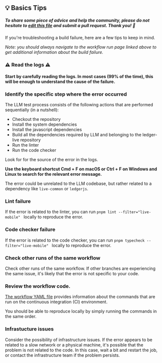 ## 💡 Basics Tips

##### To share some piece of advice and help the community, please do not hesitate to [edit this file](https://github.com/LedgerHQ/ledger-live/edit/develop/tools/github-bot/tips/test-mobile.md) and submit a pull request. Thank you! 🙏

If you're troubleshooting a build failure, here are a few tips to keep in mind.

_Note: you should always navigate to the workflow run page linked above to get additional information about the build failure._

### ⚠️ Read the logs ⚠️

#### Start by carefully reading the logs. In most cases (99% of the time), this will be enough to understand the cause of the failure.

### Identify the specific step where the error occurred

The LLM test process consists of the following actions that are performed sequentially (in a nutshell):

- Checkout the repository
- Install the system dependencies
- Install the javascript dependencies
- Build all the dependencies required by LLM and belonging to the ledger-live repository
- Run the linter
- Run the code checker

Look for for the source of the error in the logs.

**Use the keyboard shortcut Cmd + F on macOS or Ctrl + F on Windows and Linux to search for the relevant error message.**

The error could be unrelated to the LLM codebase, but rather related to a dependency like `live-common` or `ledgerjs`.

### Lint failure

If the error is related to the linter, you can run `pnpm lint --filter="live-mobile" ` locally to reproduce the error.

### Code checker failure

If the error is related to the code checker, you can run `pnpm typecheck --filter="live-mobile" ` locally to reproduce the error.

### Check other runs of the same workflow

Check other runs of the same workflow. If other branches are experiencing the same issue, it's likely that the error is not specific to your code.

### Review the workflow code.

[The workflow YAML file](https://github.com/LedgerHQ/ledger-live/blob/develop/.github/workflows/test-mobile.yml) provides information about the commands that are run on the continuous integration (CI) environment.

You should be able to reproduce locally by simply running the commands in the same order.

### Infrastucture issues

Consider the possibility of infrastructure issues. If the error appears to be related to a slow network or a physical machine, it's possible that the problem is not related to the code. In this case, wait a bit and restart the job, or contact the infrastructure team if the problem persists.
